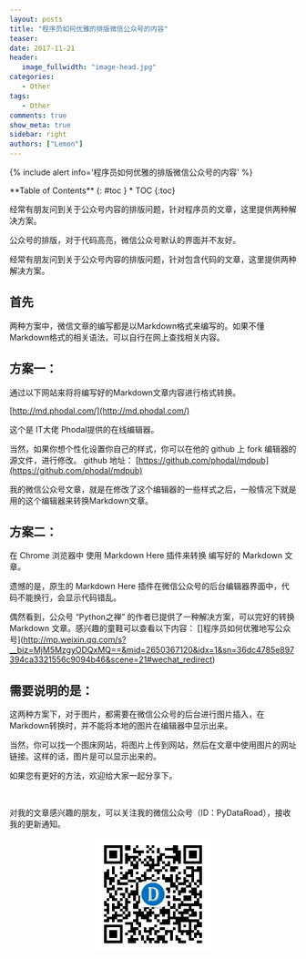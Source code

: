 ```yaml
---
layout: posts
title: "程序员如何优雅的排版微信公众号的内容"
teaser:
date: 2017-11-21
header:
   image_fullwidth: "image-head.jpg"
categories:
   - Other
tags:
   - Other
comments: true
show_meta: true
sidebar: right
authors: ["Lemon"]
---
```





{% include alert info='程序员如何优雅的排版微信公众号的内容' %}


<div class="panel radius" markdown="1">
**Table of Contents**
{: #toc }
*  TOC
{:toc}
</div>




经常有朋友问到关于公众号内容的排版问题，针对程序员的文章，这里提供两种解决方案。

公众号的排版，对于代码高亮，微信公众号默认的界面并不友好。

经常有朋友问到关于公众号内容的排版问题，针对包含代码的文章，这里提供两种解决方案。

## 首先

两种方案中，微信文章的编写都是以Markdown格式来编写的。如果不懂Markdown格式的相关语法，可以自行在网上查找相关内容。

## 方案一：

通过以下网站来将将编写好的Markdown文章内容进行格式转换。

[http://md.phodal.com/](http://md.phodal.com/)

这个是 IT大佬 Phodal提供的在线编辑器。

当然，如果你想个性化设置你自己的样式，你可以在他的 github 上 fork 编辑器的源文件，进行修改。
github 地址： [https://github.com/phodal/mdpub](https://github.com/phodal/mdpub)

我的微信公众号文章，就是在修改了这个编辑器的一些样式之后，一般情况下就是用的这个编辑器来转换Markdown文章。


## 方案二：

在 Chrome 浏览器中 使用 Markdown Here 插件来转换 编写好的 Markdown 文章。

遗憾的是，原生的 Markdown Here 插件在微信公众号的后台编辑器界面中，代码不能换行，会显示代码错乱。

偶然看到，公众号 “Python之禅” 的作者已提供了一种解决方案，可以完好的转换 Markdown 文章。感兴趣的童鞋可以查看以下内容：
[]程序员如何优雅地写公众号](http://mp.weixin.qq.com/s?__biz=MjM5MzgyODQxMQ==&mid=2650367120&idx=1&sn=36dc4785e897394ca3321556c9094b46&scene=21#wechat_redirect)


## 需要说明的是：

这两种方案下，对于图片，都需要在微信公众号的后台进行图片插入，在Markdown转换时，并不能将本地的图片在编辑器中显示出来。

当然，你可以找一个图床网站，将图片上传到网站，然后在文章中使用图片的网址链接。这样的话，图片是可以显示出来的。

如果您有更好的方法，欢迎给大家一起分享下。


<br>

对我的文章感兴趣的朋友，可以关注我的微信公众号（ID：PyDataRoad），接收我的更新通知。

<div align="center">
    <img src="/images/qrcode.jpg" width="200">
</div>
